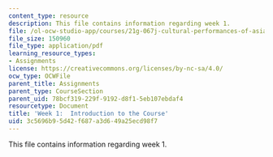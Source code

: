 ```yaml
---
content_type: resource
description: This file contains information regarding week 1.
file: /ol-ocw-studio-app/courses/21g-067j-cultural-performances-of-asia-fall-2005/3c5696b95d42f687a3d649a25ecd98f7_MIT21G_067JF05_dis_qs1.pdf
file_size: 150960
file_type: application/pdf
learning_resource_types:
- Assignments
license: https://creativecommons.org/licenses/by-nc-sa/4.0/
ocw_type: OCWFile
parent_title: Assignments
parent_type: CourseSection
parent_uid: 78bcf319-229f-9192-d8f1-5eb107ebdaf4
resourcetype: Document
title: 'Week 1:  Introduction to the Course'
uid: 3c5696b9-5d42-f687-a3d6-49a25ecd98f7
---
```

This file contains information regarding week 1.